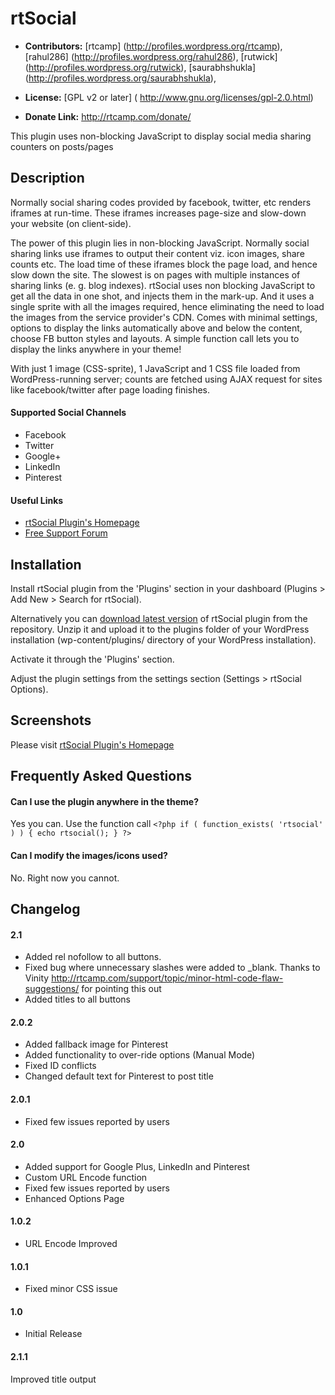 # rtSocial #

* **Contributors:** [rtcamp] (http://profiles.wordpress.org/rtcamp), [rahul286] (http://profiles.wordpress.org/rahul286), [rutwick] (http://profiles.wordpress.org/rutwick), [saurabhshukla] (http://profiles.wordpress.org/saurabhshukla),

* **License:** [GPL v2 or later] ( http://www.gnu.org/licenses/gpl-2.0.html)

* **Donate Link:** http://rtcamp.com/donate/


This plugin uses non-blocking JavaScript to display social media sharing counters on posts/pages

## Description ##
Normally social sharing codes provided by facebook, twitter, etc renders iframes at run-time. These iframes increases page-size and slow-down your website (on client-side).

The power of this plugin lies in non-blocking JavaScript. Normally social sharing links use iframes to output their content viz. icon images, share counts etc. The load time of these iframes block the page load, and hence slow down the site. The slowest is on pages with multiple instances of sharing links (e. g. blog indexes). rtSocial uses non blocking JavaScript to get all the data in one shot, and injects them in the mark-up. And it uses a single sprite with all the images required, hence eliminating the need to load the images from the service provider's CDN. Comes with minimal settings, options to display the links automatically above and below the content, choose FB button styles and layouts. A simple function call lets you to display the links anywhere in your theme!

With just 1 image (CSS-sprite), 1 JavaScript and 1 CSS file loaded from WordPress-running server; counts are fetched using AJAX request for sites like facebook/twitter after page loading finishes.

#### Supported Social Channels ####
* Facebook
* Twitter
* Google+
* LinkedIn
* Pinterest

#### Useful Links ####
* [rtSocial Plugin's Homepage](http://rtcamp.com/rtsocial/)
* [Free Support Forum](http://rtcamp.com/support/forum/rtsocial/)

## Installation ##
Install rtSocial plugin from the 'Plugins' section in your dashboard (Plugins > Add New > Search for rtSocial).

Alternatively you can [download latest version](http://downloads.wordpress.org/plugin/rtsocial.2.0.1.zip) of rtSocial plugin from the repository. Unzip it and upload it to the plugins folder of your WordPress installation (wp-content/plugins/ directory of your WordPress installation).  
  
Activate it through the 'Plugins' section.

Adjust the plugin settings from the settings section (Settings > rtSocial Options).

## Screenshots ##
Please visit [rtSocial Plugin's Homepage](http://rtcamp.com/rtsocial/)

## Frequently Asked Questions ##

#### Can I use the plugin anywhere in the theme? ####

Yes you can. Use the function call
`<?php
if ( function_exists( 'rtsocial' ) ) {
       echo rtsocial();
}
?>`


#### Can I modify the images/icons used? ####

No. Right now you cannot.


## Changelog ##
#### 2.1 ####
* Added rel nofollow to all buttons.
* Fixed bug where unnecessary slashes were added to _blank. Thanks to Vinity http://rtcamp.com/support/topic/minor-html-code-flaw-suggestions/ for pointing this out
* Added titles to all buttons

#### 2.0.2 ####
* Added fallback image for Pinterest
* Added functionality to over-ride options (Manual Mode)
* Fixed ID conflicts
* Changed default text for Pinterest to post title

#### 2.0.1 ####
* Fixed few issues reported by users

#### 2.0 ####
* Added support for Google Plus, LinkedIn and Pinterest
* Custom URL Encode function
* Fixed few issues reported by users
* Enhanced Options Page

#### 1.0.2 ####
* URL Encode Improved

#### 1.0.1 ####
* Fixed minor CSS issue

#### 1.0 ####
* Initial Release

#### 2.1.1 ####
Improved title output
